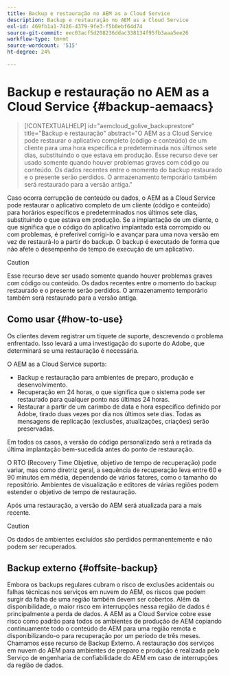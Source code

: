 ```yaml
---
title: Backup e restauração no AEM as a Cloud Service
description: Backup e restauração no AEM as a Cloud Service
exl-id: 469fb1a1-7426-4379-9fe3-f5b0ebf64d74
source-git-commit: eec03acf5d208236ddac338134f95fb3aaa5ee26
workflow-type: tm+mt
source-wordcount: '515'
ht-degree: 24%

---
```



# Backup e restauração no AEM as a Cloud Service {#backup-aemaacs}

>[!CONTEXTUALHELP]
>id="aemcloud_golive_backuprestore"
>title="Backup e restauração"
>abstract="O AEM as a Cloud Service pode restaurar o aplicativo completo (código e conteúdo) de um cliente para uma hora específica e predeterminada nos últimos sete dias, substituindo o que estava em produção. Esse recurso deve ser usado somente quando houver problemas graves com código ou conteúdo. Os dados recentes entre o momento do backup restaurado e o presente serão perdidos. O armazenamento temporário também será restaurado para a versão antiga."

Caso ocorra corrupção de conteúdo ou dados, o AEM as a Cloud Service pode restaurar o aplicativo completo de um cliente (código e conteúdo) para horários específicos e predeterminados nos últimos sete dias, substituindo o que estava em produção.
Se a implantação de um cliente, o que significa que o código do aplicativo implantado está corrompido ou com problemas, é preferível corrigi-lo e avançar para uma nova versão em vez de restaurá-lo a partir do backup. O backup é executado de forma que não afete o desempenho de tempo de execução de um aplicativo.

>[!CAUTION]
>
>Esse recurso deve ser usado somente quando houver problemas graves com código ou conteúdo. Os dados recentes entre o momento do backup restaurado e o presente serão perdidos. O armazenamento temporário também será restaurado para a versão antiga.

## Como usar {#how-to-use}

Os clientes devem registrar um tíquete de suporte, descrevendo o problema enfrentado. Isso levará a uma investigação do suporte do Adobe, que determinará se uma restauração é necessária.

O AEM as a Cloud Service suporta:

* Backup e restauração para ambientes de preparo, produção e desenvolvimento.
* Recuperação em 24 horas, o que significa que o sistema pode ser restaurado para qualquer ponto nas últimas 24 horas.
* Restaurar a partir de um carimbo de data e hora específico definido por Adobe, tirado duas vezes por dia nos últimos sete dias.  Todas as mensagens de replicação (exclusões, atualizações, criações) serão preservadas.

Em todos os casos, a versão do código personalizado será a retirada da última implantação bem-sucedida antes do ponto de restauração.

O RTO (Recovery Time Objetive, objetivo de tempo de recuperação) pode variar, mas como diretriz geral, a sequência de recuperação leva entre 60 e 90 minutos em média, dependendo de vários fatores, como o tamanho do repositório. Ambientes de visualização e editores de várias regiões podem estender o objetivo de tempo de restauração.

Após uma restauração, a versão do AEM será atualizada para a mais recente.

>[!CAUTION]
>
>Os dados de ambientes excluídos são perdidos permanentemente e não podem ser recuperados.

## Backup externo {#offsite-backup}

Embora os backups regulares cubram o risco de exclusões acidentais ou falhas técnicas nos serviços em nuvem do AEM, os riscos que podem surgir da falha de uma região também devem ser cobertos. Além da disponibilidade, o maior risco em interrupções nessa região de dados é principalmente a perda de dados.
A AEM as a Cloud Service cobre esse risco como padrão para todos os ambientes de produção de AEM copiando continuamente todo o conteúdo de AEM para uma região remota e disponibilizando-o para recuperação por um período de três meses. Chamamos esse recurso de Backup Externo.
A restauração dos serviços em nuvem do AEM para ambientes de preparo e produção é realizada pelo Serviço de engenharia de confiabilidade do AEM em caso de interrupções da região de dados.
